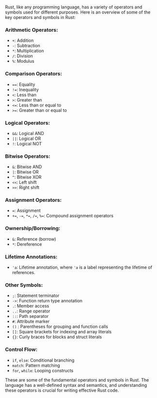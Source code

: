 Rust, like any programming language, has a variety of operators and symbols used for different purposes. Here is an overview of some of the key operators and symbols in Rust:

### Arithmetic Operators:
- `+`: Addition
- `-`: Subtraction
- `*`: Multiplication
- `/`: Division
- `%`: Modulus

### Comparison Operators:
- `==`: Equality
- `!=`: Inequality
- `<`: Less than
- `>`: Greater than
- `<=`: Less than or equal to
- `>=`: Greater than or equal to

### Logical Operators:
- `&&`: Logical AND
- `||`: Logical OR
- `!`: Logical NOT

### Bitwise Operators:
- `&`: Bitwise AND
- `|`: Bitwise OR
- `^`: Bitwise XOR
- `<<`: Left shift
- `>>`: Right shift

### Assignment Operators:
- `=`: Assignment
- `+=`, `-=`, `*=`, `/=`, `%=`: Compound assignment operators

### Ownership/Borrowing:
- `&`: Reference (borrow)
- `*`: Dereference

### Lifetime Annotations:
- `'a`: Lifetime annotation, where `'a` is a label representing the lifetime of references.

### Other Symbols:
- `;`: Statement terminator
- `->`: Function return type annotation
- `.`: Member access
- `..`: Range operator
- `::`: Path separator
- `#`: Attribute marker
- `()` : Parentheses for grouping and function calls
- `[]`: Square brackets for indexing and array literals
- `{}`: Curly braces for blocks and struct literals

### Control Flow:
- `if`, `else`: Conditional branching
- `match`: Pattern matching
- `for`, `while`: Looping constructs

These are some of the fundamental operators and symbols in Rust. The language has a well-defined syntax and semantics, and understanding these operators is crucial for writing effective Rust code.